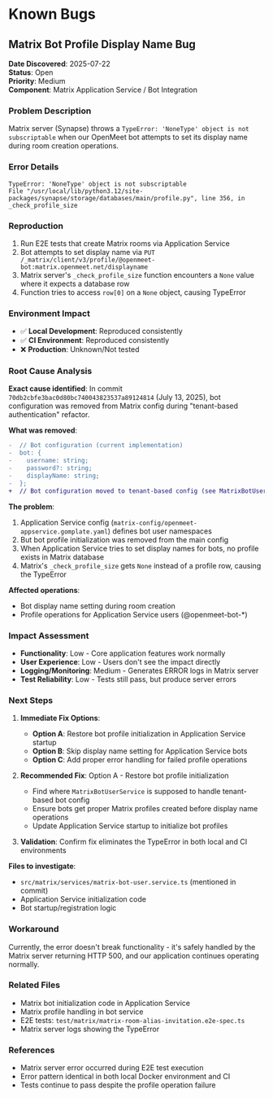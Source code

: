 # Known Bugs

## Matrix Bot Profile Display Name Bug

**Date Discovered**: 2025-07-22  
**Status**: Open  
**Priority**: Medium  
**Component**: Matrix Application Service / Bot Integration  

### Problem Description

Matrix server (Synapse) throws a `TypeError: 'NoneType' object is not subscriptable` when our OpenMeet bot attempts to set its display name during room creation operations.

### Error Details

```
TypeError: 'NoneType' object is not subscriptable
File "/usr/local/lib/python3.12/site-packages/synapse/storage/databases/main/profile.py", line 356, in _check_profile_size
```

### Reproduction

1. Run E2E tests that create Matrix rooms via Application Service
2. Bot attempts to set display name via `PUT /_matrix/client/v3/profile/@openmeet-bot:matrix.openmeet.net/displayname`
3. Matrix server's `_check_profile_size` function encounters a `None` value where it expects a database row
4. Function tries to access `row[0]` on a `None` object, causing TypeError

### Environment Impact

- ✅ **Local Development**: Reproduced consistently
- ✅ **CI Environment**: Reproduced consistently  
- ❌ **Production**: Unknown/Not tested

### Root Cause Analysis

**Exact cause identified**: In commit `70db2cbfe3bac0d80bc740043823537a89124814` (July 13, 2025), bot configuration was removed from Matrix config during "tenant-based authentication" refactor.

**What was removed**:
```diff
-  // Bot configuration (current implementation)  
-  bot: {
-    username: string;
-    password?: string;
-    displayName: string;
-  };
+  // Bot configuration moved to tenant-based config (see MatrixBotUserService)
```

**The problem**: 
1. Application Service config (`matrix-config/openmeet-appservice.gomplate.yaml`) defines bot user namespaces
2. But bot profile initialization was removed from the main config
3. When Application Service tries to set display names for bots, no profile exists in Matrix database
4. Matrix's `_check_profile_size` gets `None` instead of a profile row, causing the TypeError

**Affected operations**:
- Bot display name setting during room creation
- Profile operations for Application Service users (@openmeet-bot-*)

### Impact Assessment

- **Functionality**: Low - Core application features work normally
- **User Experience**: Low - Users don't see the impact directly  
- **Logging/Monitoring**: Medium - Generates ERROR logs in Matrix server
- **Test Reliability**: Low - Tests still pass, but produce server errors

### Next Steps

1. **Immediate Fix Options**:
   - **Option A**: Restore bot profile initialization in Application Service startup
   - **Option B**: Skip display name setting for Application Service bots 
   - **Option C**: Add proper error handling for failed profile operations

2. **Recommended Fix**: Option A - Restore bot profile initialization
   - Find where `MatrixBotUserService` is supposed to handle tenant-based bot config
   - Ensure bots get proper Matrix profiles created before display name operations
   - Update Application Service startup to initialize bot profiles

3. **Validation**: Confirm fix eliminates the TypeError in both local and CI environments

**Files to investigate**:
- `src/matrix/services/matrix-bot-user.service.ts` (mentioned in commit)  
- Application Service initialization code
- Bot startup/registration logic

### Workaround

Currently, the error doesn't break functionality - it's safely handled by the Matrix server returning HTTP 500, and our application continues operating normally.

### Related Files

- Matrix bot initialization code in Application Service
- Matrix profile handling in bot service
- E2E tests: `test/matrix/matrix-room-alias-invitation.e2e-spec.ts`
- Matrix server logs showing the TypeError

### References

- Matrix server error occurred during E2E test execution
- Error pattern identical in both local Docker environment and CI
- Tests continue to pass despite the profile operation failure